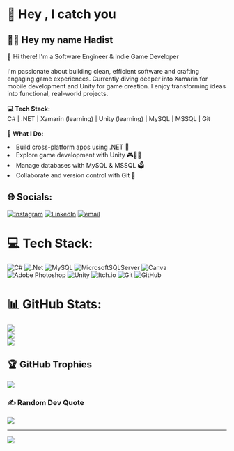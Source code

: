 # 💫 Hey , I catch you
## 🐱‍🚀 Hey my name Hadist
<p>👋 Hi there! I'm a Software Engineer & Indie Game Developer<br><br>I'm passionate about building clean, efficient software and crafting engaging game experiences. Currently diving deeper into Xamarin for mobile development and Unity for game creation. I enjoy transforming ideas into functional, real-world projects.<br><br><b>💻 Tech Stack:</b><br>C# | .NET | Xamarin (learning) | Unity (learning) | MySQL | MSSQL | Git<br><br><b>🚀 What I Do:</b>
    <li>Build cross-platform apps using .NET 🚀</li>
    <li>Explore game development with Unity 🎮👨‍💻</li>
    <li>Manage databases with MySQL & MSSQL 🗳</li>
    <li>Collaborate and version control with Git   👭</li>
</p>

## 🌐 Socials:
[![Instagram](https://img.shields.io/badge/Instagram-%23E4405F.svg?logo=Instagram&logoColor=white)](https://instagram.com/m_hdstxr) [![LinkedIn](https://img.shields.io/badge/LinkedIn-%230077B5.svg?logo=linkedin&logoColor=white)](https://linkedin.com/in/ipanjabar) [![email](https://img.shields.io/badge/Email-D14836?logo=gmail&logoColor=white)](mailto:ipanjabar933@gmail.com) 

# 💻 Tech Stack:
![C#](https://img.shields.io/badge/c%23-%23239120.svg?style=for-the-badge&logo=csharp&logoColor=white) ![.Net](https://img.shields.io/badge/.NET-5C2D91?style=for-the-badge&logo=.net&logoColor=white) ![MySQL](https://img.shields.io/badge/mysql-4479A1.svg?style=for-the-badge&logo=mysql&logoColor=white) ![MicrosoftSQLServer](https://img.shields.io/badge/Microsoft%20SQL%20Server-CC2927?style=for-the-badge&logo=microsoft%20sql%20server&logoColor=white) ![Canva](https://img.shields.io/badge/Canva-%2300C4CC.svg?style=for-the-badge&logo=Canva&logoColor=white) ![Adobe Photoshop](https://img.shields.io/badge/adobe%20photoshop-%2331A8FF.svg?style=for-the-badge&logo=adobe%20photoshop&logoColor=white) ![Unity](https://img.shields.io/badge/unity-%23000000.svg?style=for-the-badge&logo=unity&logoColor=white) ![Itch.io](https://img.shields.io/badge/Itch-%23FF0B34.svg?style=for-the-badge&logo=Itch.io&logoColor=white) ![Git](https://img.shields.io/badge/git-%23F05033.svg?style=for-the-badge&logo=git&logoColor=white) ![GitHub](https://img.shields.io/badge/github-%23121011.svg?style=for-the-badge&logo=github&logoColor=white)
# 📊 GitHub Stats:
![](https://github-readme-stats.vercel.app/api?username=MuhammadHadistRifannan&theme=gotham&hide_border=false&include_all_commits=true&count_private=false)<br/>
![](https://nirzak-streak-stats.vercel.app/?user=MuhammadHadistRifannan&theme=gotham&hide_border=false)<br/>
![](https://github-readme-stats.vercel.app/api/top-langs/?username=MuhammadHadistRifannan&theme=gotham&hide_border=false&include_all_commits=true&count_private=false&layout=compact)

## 🏆 GitHub Trophies
![](https://github-profile-trophy.vercel.app/?username=MuhammadHadistRifannan&theme=gotham&no-frame=false&no-bg=true&margin-w=4)

### ✍️ Random Dev Quote
![](https://quotes-github-readme.vercel.app/api?type=horizontal&theme=gruvbox)

---
[![](https://visitcount.itsvg.in/api?id=MuhammadHadistRifannan&icon=10&color=3)](https://visitcount.itsvg.in)

<!-- Proudly created with GPRM ( https://gprm.itsvg.in ) -->
